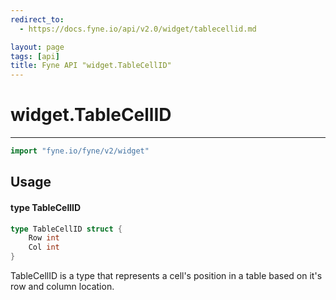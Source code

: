 ```yaml
---
redirect_to:
  - https://docs.fyne.io/api/v2.0/widget/tablecellid.md

layout: page
tags: [api]
title: Fyne API "widget.TableCellID"
---
```



# widget.TableCellID
---
```go
import "fyne.io/fyne/v2/widget"
```

## Usage

#### type TableCellID

```go
type TableCellID struct {
	Row int
	Col int
}
```

TableCellID is a type that represents a cell's position in a table based on it's row and column location.
